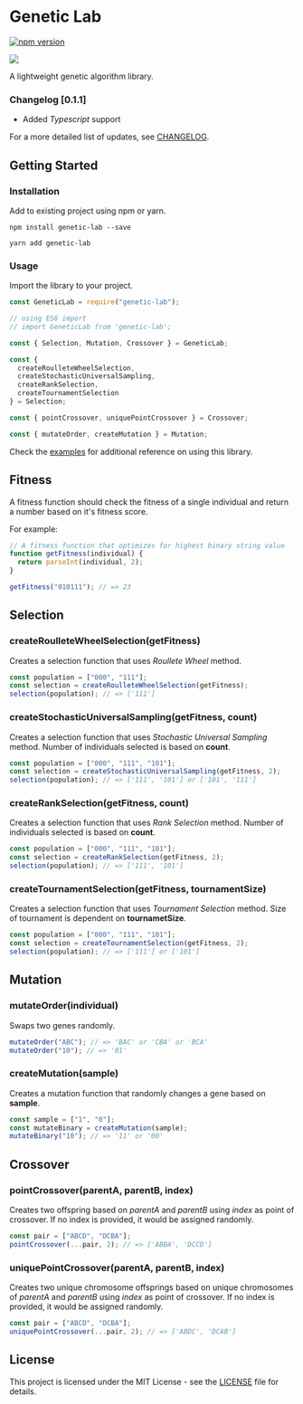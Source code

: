 # Genetic Lab

[![npm version](https://badge.fury.io/js/genetic-lab.svg)](https://badge.fury.io/js/genetic-lab)

![](https://github.com/jerameel/genetic-lab/workflows/npm%20Pipeline/badge.svg)

A lightweight genetic algorithm library.

### Changelog [0.1.1]

- Added *Typescript* support

For a more detailed list of updates, see [CHANGELOG](CHANGELOG.md).

## Getting Started

### Installation

Add to existing project using npm or yarn.

```
npm install genetic-lab --save
```

```
yarn add genetic-lab
```

### Usage

Import the library to your project.

```js
const GeneticLab = require("genetic-lab");

// using ES6 import
// import GeneticLab from 'genetic-lab';

const { Selection, Mutation, Crossover } = GeneticLab;

const {
  createRoulleteWheelSelection,
  createStochasticUniversalSampling,
  createRankSelection,
  createTournamentSelection
} = Selection;

const { pointCrossover, uniquePointCrossover } = Crossover;

const { mutateOrder, createMutation } = Mutation;
```

Check the [examples](examples) for additional reference on using this library.

## Fitness

A fitness function should check the fitness of a single individual and return a number based on it's fitness score.

For example:

```js
// A fitness function that optimizes for highest binary string value
function getFitness(individual) {
  return parseInt(individual, 2);
}

getFitness("010111"); // => 23
```

## Selection

### createRoulleteWheelSelection(getFitness)

Creates a selection function that uses _Roullete Wheel_ method.

```js
const population = ["000", "111"];
const selection = createRoulleteWheelSelection(getFitness);
selection(population); // => ['111']
```

### createStochasticUniversalSampling(getFitness, count)

Creates a selection function that uses _Stochastic Universal Sampling_ method. Number of individuals selected is based on **count**.

```js
const population = ["000", "111", "101"];
const selection = createStochasticUniversalSampling(getFitness, 2);
selection(population); // => ['111', '101'] or ['101', '111']
```

### createRankSelection(getFitness, count)

Creates a selection function that uses _Rank Selection_ method. Number of individuals selected is based on **count**.

```js
const population = ["000", "111", "101"];
const selection = createRankSelection(getFitness, 2);
selection(population); // => ['111', '101']
```

### createTournamentSelection(getFitness, tournamentSize)

Creates a selection function that uses _Tournament Selection_ method. Size of tournament is dependent on **tournametSize**.

```js
const population = ["000", "111", "101"];
const selection = createTournamentSelection(getFitness, 2);
selection(population); // => ['111'] or ['101']
```

## Mutation

### mutateOrder(individual)

Swaps two genes randomly.

```js
mutateOrder("ABC"); // => 'BAC' or 'CBA' or 'BCA'
mutateOrder("10"); // => '01'
```

### createMutation(sample)

Creates a mutation function that randomly changes a gene based on **sample**.

```js
const sample = ["1", "0"];
const mutateBinary = createMutation(sample);
mutateBinary("10"); // => '11' or '00'
```

## Crossover

### pointCrossover(parentA, parentB, index)

Creates two offspring based on _parentA_ and _parentB_ using _index_ as point of crossover. If no index is provided, it would be assigned randomly.

```js
const pair = ["ABCD", "DCBA"];
pointCrossover(...pair, 2); // => ['ABBA', 'DCCD']
```

### uniquePointCrossover(parentA, parentB, index)

Creates two unique chromosome offsprings based on unique chromosomes of _parentA_ and _parentB_ using _index_ as point of crossover. If no index is provided, it would be assigned randomly.

```js
const pair = ["ABCD", "DCBA"];
uniquePointCrossover(...pair, 2); // => ['ABDC', 'DCAB']
```

## License

This project is licensed under the MIT License - see the [LICENSE](LICENSE) file for details.
